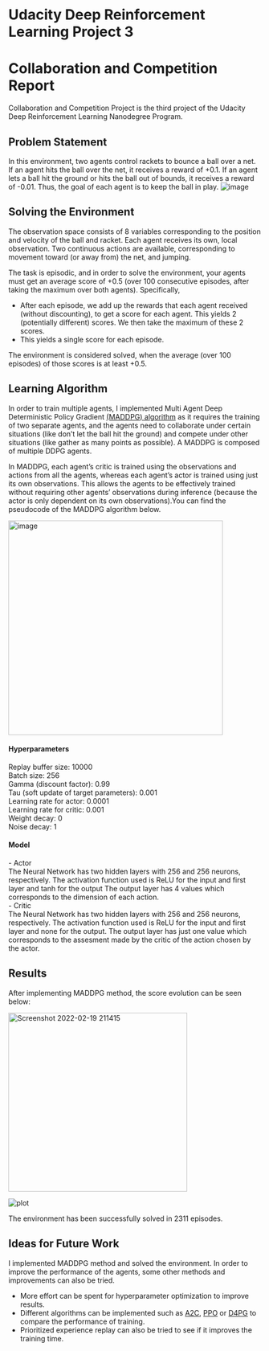 <h1>Udacity Deep Reinforcement Learning Project 3<h1>
<h1>Collaboration and Competition Report</h1>
  
  Collaboration and Competition Project is the third project of the Udacity Deep Reinforcement Learning Nanodegree Program.
  
  <h2>Problem Statement</h2>
  
  In this environment, two agents control rackets to bounce a ball over a net. If an agent hits the ball over the net, it receives a reward of +0.1. If an agent lets a ball hit the ground or hits the ball out of bounds, it receives a reward of -0.01. Thus, the goal of each agent is to keep the ball in play.
  ![image](https://user-images.githubusercontent.com/51778059/154127791-443df82d-228c-41fc-881a-37f723a6d02b.png)

   <h2>Solving the Environment</h2>

  The observation space consists of 8 variables corresponding to the position and velocity of the ball and racket. Each agent receives its own, local observation. Two continuous actions are available, corresponding to movement toward (or away from) the net, and jumping.

  The task is episodic, and in order to solve the environment, your agents must get an average score of +0.5 (over 100 consecutive episodes, after taking the maximum over both agents). Specifically,

- After each episode, we add up the rewards that each agent received (without discounting), to get a score for each agent. This yields 2 (potentially different) scores. We then take the maximum of these 2 scores.
- This yields a single score for each episode.
  
The environment is considered solved, when the average (over 100 episodes) of those scores is at least +0.5.
  
  <h2>Learning Algorithm</h2>
  
  In order to train multiple agents, I implemented Multi Agent Deep Deterministic Policy Gradient [(MADDPG) algorithm](https://arxiv.org/pdf/1706.02275.pdf) as it requires the training of two separate agents, and the agents need to collaborate under certain situations (like don’t let the ball hit the ground) and compete under other situations (like gather as many points as possible). A MADDPG is composed of multiple DDPG agents.
  
  In MADDPG, each agent’s critic is trained using the observations and actions from all the agents, whereas each agent’s actor is trained using just its own observations. This allows the agents to be effectively trained without requiring other agents’ observations during inference (because the actor is only dependent on its own observations).You can find the pseudocode of the MADDPG algorithm below. 
  
  <img width="427" alt="image" src="https://user-images.githubusercontent.com/51778059/154129979-fe786303-9596-4cec-b54e-1e7ee11937cb.png">
  
 
  <h4>Hyperparameters</h4>
 Replay buffer size: 10000<br />
 Batch size: 256<br />
 Gamma (discount factor): 0.99<br />
 Tau (soft update of target parameters): 0.001<br />
 Learning rate for actor: 0.0001<br />
 Learning rate for critic: 0.001<br />
 Weight decay: 0<br />
 Noise decay: 1<br />

   <h4>Model</h4>
- Actor<br />
  The Neural Network has two hidden layers with 256 and 256 neurons, respectively. The activation function used is ReLU for the input and first layer and tanh for the output The output layer has 4 values which corresponds to the dimension of each action.<br />
 - Critic<br />
  The Neural Network has two hidden layers with 256 and 256 neurons, respectively. The activation function used is ReLU for the input and first layer and none for the output. The output layer has just one value which corresponds to the assesment made by the critic of the action chosen by the actor.<br />
    
  <h2>Results</h2>
  
  After implementing MADDPG method, the score evolution can be seen below:
  
  <img width="356" alt="Screenshot 2022-02-19 211415" src="https://user-images.githubusercontent.com/51778059/154813625-ae2c893d-427f-40d1-9e37-81d1fee8792f.png">
  
  ![plot](https://user-images.githubusercontent.com/51778059/154815382-80d3e9d3-3f96-415c-8cfb-e74f64e5e1a4.png)

 The environment has been successfully solved in 2311 episodes.

 <h2>Ideas for Future Work</h2>
  
   I implemented MADDPG method and solved the environment. In order to improve the performance of the agents, some other methods and improvements can also be tried. <br />
- More effort can be spent for hyperparameter optimization to improve results.<br />
- Different algorithms can be implemented such as [A2C](https://medium.com/deeplearningmadeeasy/advantage-actor-critic-a2c-implementation-944e98616b), [PPO](https://openai.com/blog/openai-baselines-ppo/) or [D4PG](https://arxiv.org/pdf/1804.08617.pdf) to compare the performance of training. <br />
- Prioritized experience replay can also be tried to see if it improves the training time.<br />
